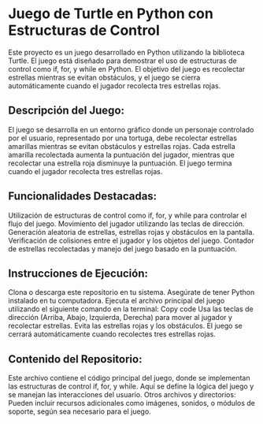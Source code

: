 # Juego de Turtle en Python con Estructuras de Control

Este proyecto es un juego desarrollado en Python utilizando la biblioteca Turtle. El juego está diseñado para demostrar el uso de estructuras de control como if, for, y while en Python. El objetivo del juego es recolectar estrellas mientras se evitan obstáculos, y el juego se cierra automáticamente cuando el jugador recolecta tres estrellas rojas.

## Descripción del Juego:
El juego se desarrolla en un entorno gráfico donde un personaje controlado por el usuario, representado por una tortuga, debe recolectar estrellas amarillas mientras se evitan obstáculos y estrellas rojas. Cada estrella amarilla recolectada aumenta la puntuación del jugador, mientras que recolectar una estrella roja disminuye la puntuación. El juego termina cuando el jugador recolecta tres estrellas rojas.

## Funcionalidades Destacadas:
Utilización de estructuras de control como if, for, y while para controlar el flujo del juego.
Movimiento del jugador utilizando las teclas de dirección.
Generación aleatoria de estrellas, estrellas rojas y obstáculos en la pantalla.
Verificación de colisiones entre el jugador y los objetos del juego.
Contador de estrellas recolectadas y manejo del juego basado en la puntuación.

## Instrucciones de Ejecución:
Clona o descarga este repositorio en tu sistema.
Asegúrate de tener Python instalado en tu computadora.
Ejecuta el archivo principal del juego utilizando el siguiente comando en la terminal:
Copy code
Usa las teclas de dirección (Arriba, Abajo, Izquierda, Derecha) para mover al jugador y recolectar estrellas.
Evita las estrellas rojas y los obstáculos.
El juego se cerrará automáticamente cuando recolectes tres estrellas rojas.

## Contenido del Repositorio:
Este archivo contiene el código principal del juego, donde se implementan las estructuras de control if, for, y while. Aquí se define la lógica del juego y se manejan las interacciones del usuario.
Otros archivos y directorios: Pueden incluir recursos adicionales como imágenes, sonidos, o módulos de soporte, según sea necesario para el juego.
